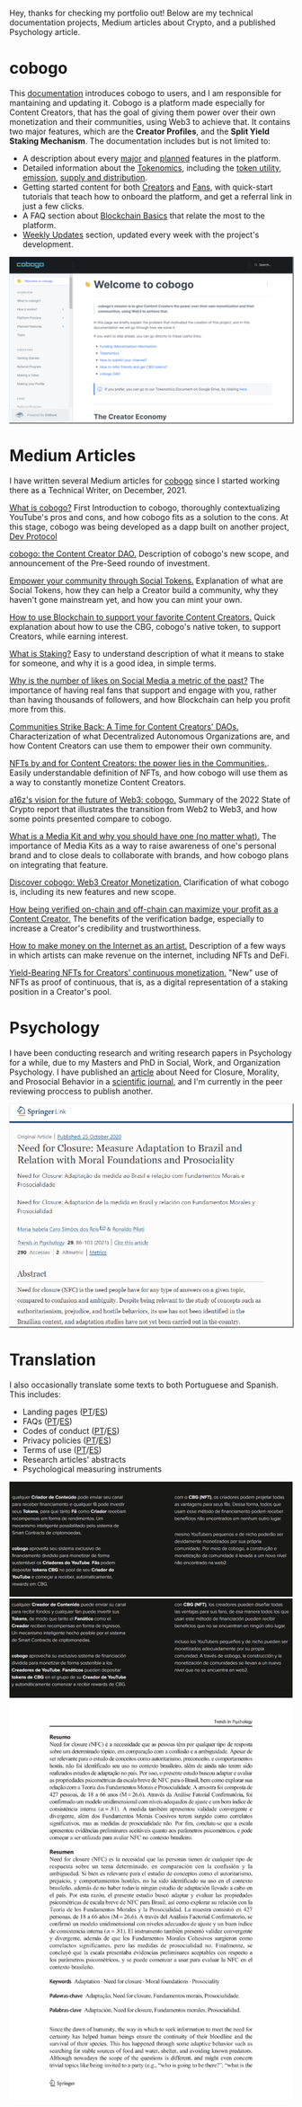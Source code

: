 Hey, thanks for checking my portfolio out! Below are my technical documentation projects, Medium articles about Crypto, and a published Psychology article.
# cobogo
This [documentation](https://docs.cobogo.social/) introduces cobogo to users, and I am responsible for mantaining and updating it. Cobogo is a platform made especially for Content Creators, that has the goal of giving them power over their own monetization and their communities, using Web3 to achieve that. It contains two major features, which are the **Creator Profiles**, and the **Split Yield Staking Mechanism**. The documentation includes but is not limited to:
* A description about every [major](https://docs.cobogo.social/overview/how-it-works) and [planned](https://docs.cobogo.social/overview/planned-features) features in the platform.
* Detailed information about the [Tokenomics](https://docs.cobogo.social/tokenomics/cbg-token), including the [token utility](https://docs.cobogo.social/tokenomics/token-utility), [emission](https://docs.cobogo.social/tokenomics/token-emission), [supply and distribution](https://docs.cobogo.social/tokenomics/supply-and-distribution).
* Getting started content for both [Creators](https://docs.cobogo.social/creators/getting-started) and [Fans](https://docs.cobogo.social/fans/referral-program), with quick-start tutorials that teach how to onboard the platform, and get a referral link in just a few clicks.
* A FAQ section about [Blockchain Basics](https://docs.cobogo.social/guides/blockchain-basics) that relate the most to the platform.
* [Weekly Updates](https://docs.cobogo.social/weekly-updates/weeks-1-10) section, updated every week with the project's development.

<a href="https://docs.cobogo.social/"><img src="images/cobogo-documentation.PNG" style="box-shadow: 1px 1px 1px 1px grey;"/></a>

# Medium Articles
I have written several Medium articles for [cobogo](https://cobogo.social/) since I started working there as a Technical Writer, on December, 2021.

[What is cobogo?](https://medium.com/@cobogosocial/what-is-cobogo-7a895bfce3ea) First Introduction to cobogo, thoroughly contextualizing YouTube's pros and cons, and how cobogo fits as a solution to the cons. At this stage, cobogo was being developed as a dapp built on another project, [Dev Protocol](https://devprotocol.xyz/)

[cobogo: the Content Creator DAO.](https://medium.com/@cobogosocial/cobogo-the-content-creator-dao-ca9fbde0782) Description of cobogo's new scope, and announcement of the Pre-Seed roundo of investment.

[Empower your community through Social Tokens.](https://medium.com/@cobogosocial/empower-your-community-through-social-tokens-504484800836) Explanation of what are Social Tokens, how they can help a Creator build a community, why they haven't gone mainstream yet, and how you can mint your own.

[How to use Blockchain to support your favorite Content Creators.](https://medium.com/@cobogosocial/how-to-use-blockchain-to-support-your-favorite-content-creators-9ae2b04a0c38) Quick explanation about how to use the CBG, cobogo's native token, to support Creators, while earning interest.

[What is Staking?](https://medium.com/@cobogosocial/what-is-staking-286ded74e582) Easy to understand description of what it means to stake for someone, and why it is a good idea, in simple terms.

[Why is the number of likes on Social Media a metric of the past?](https://medium.com/@cobogosocial/why-is-the-number-of-likes-on-social-media-a-metric-of-the-past-ea1a2190a216) The importance of having real fans that support and engage with you, rather than having thousands of followers, and how Blockchain can help you profit more from this.

[Communities Strike Back: A Time for Content Creators' DAOs.](https://medium.com/@cobogosocial/communities-strike-back-a-time-for-content-creators-daos-590a036e0497) Characterization of what Decentralized Autonomous Organizations are, and how Content Creators can use them to empower their own community.

[NFTs by and for Content Creators: the power lies in the Communities.](https://medium.com/@cobogosocial/nfts-by-and-for-content-creators-73839ab0b7cf). Easily understandable definition of NFTs, and how cobogo will use them as a way to constantly monetize Content Creators.

[a16z's vision for the future of Web3: cobogo.](https://medium.com/@cobogosocial/a16zs-vision-for-the-future-of-web3-cobogo-e15dad2dea9d) Summary of the 2022 State of Crypto report that illustrates the transition from Web2 to Web3, and how some points presented compare to cobogo.

[What is a Media Kit and why you should have one (no matter what).](https://medium.com/@cobogosocial/what-is-a-media-kit-and-why-you-should-have-one-no-matter-what-bf57f33d482c) The importance of Media Kits as a way to raise awareness of one's personal brand and to close deals to collaborate with brands, and how cobogo plans on integrating that feature.

[Discover cobogo: Web3 Creator Monetization.](https://medium.com/@cobogosocial/discover-cobogo-web3-creator-monetization-965ff70732b8) Clarification of what cobogo is, including its new features and new scope.

[How being verified on-chain and off-chain can maximize your profit as a Content Creator.](https://medium.com/@cobogosocial/how-being-verified-on-chain-and-off-chain-can-maximize-your-profit-as-a-content-creator-7bc350af2c1) The benefits of the verification badge, especially to increase a Creator's credibility and trustworthiness.

[How to make money on the Internet as an artist.](https://medium.com/@cobogosocial/how-to-make-money-on-the-internet-as-an-artist-ca851167c5fa) Description of a few ways in which artists can make revenue on the internet, including NFTs and DeFi.

[Yield-Bearing NFTs for Creators' continuous monetization.](https://medium.com/@cobogosocial/yield-bearing-nfts-for-creators-continuous-monetization-94dcd65d8801) "New" use of NFTs as proof of continuous, that is, as a digital representation of a staking position in a Creator's pool.

# Psychology
I have been conducting research and writing research papers in Psychology for a while, due to my Masters and PhD in Social, Work, and Organization Psychology. 
I have published an [article](images/Scientific-Article.pdf) about Need for Closure, Morality, and Prosocial Behavior in a [scientific journal](https://link.springer.com/article/10.1007/s43076-020-00047-x), and I'm currently in the peer reviewing proccess to publish another.

<a href="images/Scientific-Article.pdf"><img src="images/Trends-in-Psychology.PNG" style="box-shadow: 1px 1px 1px 1px grey;"/></a>

# Translation
I also occasionally translate some texts to both Portuguese and Spanish. This includes:
* Landing pages ([PT](https://cobogo.social/pt)/[ES](https://cobogo.social/es))
* FAQs ([PT](https://cobogo.social/pt/faq)/[ES](https://cobogo.social/es/faq))
* Codes of conduct ([PT](https://cobogo.social/pt/code)/[ES](https://cobogo.social/es/code))
* Privacy policies ([PT](https://cobogo.social/pt/privacy)/[ES](https://cobogo.social/es/privacy))
* Terms of use ([PT](https://cobogo.social/pt/terms/)/[ES](https://cobogo.social/es/terms))
* Research articles' abstracts
* Psychological measuring instruments

![Landing Portuguese](/images/landing-portuguese.PNG)
![Landing Spanish](/images/landing-spanish.PNG)
![Abstracts](/images/abstract.png)
